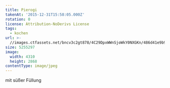 ```yaml
---
title: Pierogi
takenAt: '2015-12-31T15:58:05.000Z'
rotation: 0
license: Attribution-NoDerivs License
tags:
  - kochen
url: >-
  //images.ctfassets.net/bncv3c2gt878/4C29DpxWWnSjoWkY0NXGKn/486d41e9b93ddca6f4213cc879ef89eb/pierogi_24088021195_o
size: 5255297
image:
  width: 4310
  height: 2868
contentType: image/jpeg
---
```


mit süßer Füllung